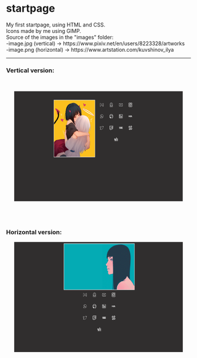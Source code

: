 <h1>startpage</h1>
My first startpage, using HTML and CSS.<br>
Icons made by me using GIMP.<br>
Source of the images in the "images" folder:<br>
  -image.jpg (vertical) -> https://www.pixiv.net/en/users/8223328/artworks<br>
  -image.png (horizontal) -> https://www.artstation.com/kuvshinov_ilya<br>
 <hr>
 <h3>Vertical version:</h3><br>
<p align="center">
  <img width="460" height="300" src="ex1.png">
</p>
<br></br>
<h3>Horizontal version:</h3>
<p align="center">
  <img width="460" height="300" src="ex2.png">
</p>
